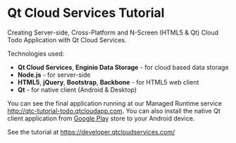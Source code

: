 # Qt Cloud Services Tutorial

Creating Server-side, Cross-Platform and N-Screen (HTML5 & Qt) Cloud Todo Application with Qt Cloud Services.

Technologies used:
* **Qt Cloud Services**, **Enginio Data Storage** - for cloud based data storage
* **Node.js** - for server-side
* **HTML5**, **jQuery**, **Bootstrap**, **Backbone** - for HTML5 web client
* **Qt** - for native client (Android & Desktop)

You can see the final application running at our Managed Runtime service http://qtc-tutorial-todo.qtcloudapp.com. You can also install the native Qt client application from [Google Play](https://play.google.com/store/apps/details?id=com.digia.qtcloudservices.qtclient) store to your Android device.

See the tutorial at https://developer.qtcloudservices.com/
